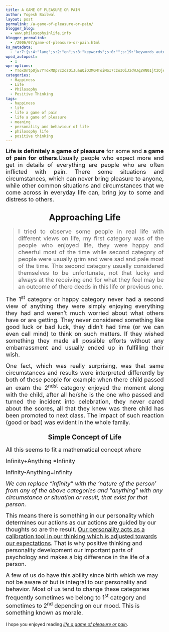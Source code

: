 ```yaml
---
title: A GAME OF PLEASURE OR PAIN
author: Yogesh Bailwal
layout: post
permalink: /a-game-of-pleasure-or-pain/
blogger_blog:
  - www.philosophyinlife.info
blogger_permalink:
  - /2006/07/game-of-pleasure-or-pain.html
ks_metadata:
  - 'a:7:{s:4:"lang";s:2:"en";s:8:"keywords";s:0:"";s:19:"keywords_autoupdate";s:1:"0";s:11:"description";s:0:"";s:22:"description_autoupdate";s:1:"0";s:5:"title";s:0:"";s:6:"robots";s:12:"index,follow";}'
wpsd_autopost:
  - 1
wpr-options:
  - YToxOntpOjE7YToxMDp7czozOiJuaWQiO3M6MToiMSI7czo3OiJzdWJqZWN0IjtzOjA6IiI7czo4OiJ0ZXh0Ym9keSI7czowOiIiO3M6ODoiaHRtbGJvZHkiO3M6MDoiIjtzOjc6ImRpc2FibGUiO2k6MDtzOjE1OiJub2N1c3RvbWl6YXRpb24iO2k6MTtzOjEyOiJub3Bvc3RzZXJpZXMiO2k6MTtzOjEwOiJodG1sZW5hYmxlIjtpOjE7czoxMjoiYXR0YWNoaW1hZ2VzIjtpOjE7czoyMToic2tpcGFjdGl2ZXN1YnNjcmliZXJzIjtpOjA7fX0=
categories:
  - Happiness
  - Life
  - Philosophy
  - Positive Thinking
tags:
  - happiness
  - life
  - life a game of pain
  - life a game of pleasure
  - meaning
  - personality and behaviour of life
  - philosophy life
  - positive thinking
---
```

<p class="MsoNormal" style="text-align: justify;">
  <span style="font-size: 130%;"><span style="font-weight: bold;">Life is definitely a game of pleasure</span> for some and </span><span style="font-weight: bold; font-size: 130%;">a game of pain for others</span><span style="font-size: 130%;">.</span><span style="font-size: 130%;">Usually people who expect more and get in details of everything are people who are often inflicted with pain. There some situations and circumstances, which can never bring pleasure to anyone, while other common situations and circumstances that we come across in everyday life can, bring joy to some and distress to others.</span>
</p>

<h2 style="text-align: center;">
  <span style="font-size: 130%;">Approaching Life<br /> </span>
</h2>

> <p class="MsoNormal" style="text-align: justify;">
>   <span style="font-size: 130%;">I tried to observe some people in real life with different views on life, my first category was of the people who enjoyed life, they were happy and cheerful most of the time while second category of people were usually grim and were sad and pale most of the time. This second category usually considered themselves to be unfortunate, not that lucky and always at the receiving end for what they feel may be an outcome of there deeds in this life or previous one.</span>
> </p>

<p class="MsoNormal" style="text-align: justify;">
  <span style="font-size: 130%;">The 1<sup>st</sup> category or happy category never had a second view of anything they were simply enjoying everything they had and weren’t much worried about what others have or are getting. They never considered something like good luck or bad luck, they didn’t had time (or we can even call mind) to think on such matters. If they wished something they made all possible efforts without any embarrassment and usually ended up in fulfilling their wish.</span>
</p>

<p class="MsoNormal" style="text-align: justify;">
  <span style="font-size: 130%;">One fact, which was really surprising, was that same circumstances and results were interpreted differently by both of these people for example when there child passed an exam the 2<sup>nd</sup><sup>st</sup> category enjoyed the moment along with the child, after all he/she is the one who passed and turned the incident into celebration, they never cared about the scores, all that they knew was there child has been promoted to next class. The impact of such reaction (good or bad) was evident in the whole family.</span>
</p>

<h3 style="text-align: center;">
  <span style="font-size: 130%;">Simple Concept of Life<br /> </span>
</h3>

<p class="MsoNormal" style="text-align: justify;">
  <span style="font-size: 130%;">All this seems to fit a mathematical concept where </span>
</p>

<p class="MsoNormal" style="text-align: justify;">
  <span style="font-size: 130%;">Infinity</span><span style="font-size: 130%;">+</span><span style="font-size: 130%;">Anything </span><span style="font-size: 130%;">=</span><span style="font-size: 130%;">Infinity</span>
</p>

<p class="MsoNormal">
  <span style="font-size: 130%;">Infinity</span><span style="font-size: 130%;">-</span><span style="font-size: 130%;">Anything</span><span style="font-size: 130%;">=</span><span style="font-size: 130%;">Infinity</span>
</p>

<p class="MsoNormal">
  <span style="font-size: 130%;"><em>We can replace &#8220;infinity&#8221; with the &#8216;nature of the person&#8217; from any of the above categories and &#8220;anything&#8221; with any circumstance or situation or result, that exist for that person.</em></span>
</p>

<p class="MsoNormal">
  <span style="font-size: 130%;">This means there is something in our personality which determines our actions as our actions are guided by our thoughts so are the result. <span style="text-decoration: underline;">Our personality acts as a calibration tool in our thinking which is adjusted towards our expectations</span>. That is why positive thinking and personality development our important parts of psychology and makes a big difference in the life of a person.</span>
</p>

<p class="MsoNormal">
  <span style="font-size: 130%;"> A few of us do have this ability since birth which we may not be aware of but is integral to our personality and behavior. Most of us tend to change these categories frequently sometimes we belong to 1<sup>st</sup> category and sometimes to 2<sup>nd</sup> depending on our mood. This is something known as morale. </span>
</p>

<p class="MsoNormal">
  I hope you enjoyed reading <a title="A GAME OF PLEASURE OR PAIN" href="http://www.philosophyinlife.info/6/a-game-of-pleasure-or-pain.htm"><em>life a game of pleasure or pain</em></a>.<span style="font-size: 130%;"><br /> </span>
</p>